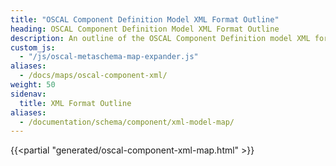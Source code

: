 ```yaml
---
title: "OSCAL Component Definition Model XML Format Outline"
heading: OSCAL Component Definition Model XML Format Outline
description: An outline of the OSCAL Component Definition model XML format.
custom_js:
  - "/js/oscal-metaschema-map-expander.js"
aliases:
  - /docs/maps/oscal-component-xml/
weight: 50
sidenav:
  title: XML Format Outline
aliases:
  - /documentation/schema/component/xml-model-map/
---
```


{{<partial "generated/oscal-component-xml-map.html" >}}
